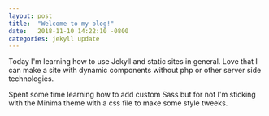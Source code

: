 ```yaml
---
layout: post
title:  "Welcome to my blog!"
date:   2018-11-10 14:22:10 -0800
categories: jekyll update
---
```

Today I'm learning how to use Jekyll and static sites in general. Love that I can make a site with dynamic components without php or other server side technologies.

Spent some time learning how to add custom Sass but for not I'm sticking with the Minima theme with a css file to make some style tweeks.
